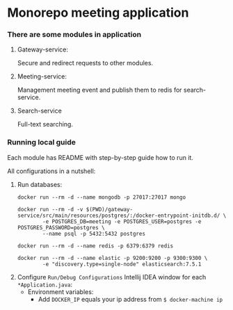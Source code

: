 # Monorepo meeting application

### There are some modules in application

1. Gateway-service:

    Secure and redirect requests to other modules.

2. Meeting-service:

    Management meeting event and publish them to redis for search-service.

3. Search-service

    Full-text searching.

### Running local guide

Each module has README with step-by-step guide how to run it.

All configurations in a nutshell:
    
1. Run databases:
   ```
   docker run --rm -d --name mongodb -p 27017:27017 mongo
   
   docker run --rm -d -v $(PWD)/gateway-service/src/main/resources/postgres/:/docker-entrypoint-initdb.d/ \
           -e POSTGRES_DB=meeting -e POSTGRES_USER=postgres -e POSTGRES_PASSWORD=postgres \
           --name psql -p 5432:5432 postgres
   
   docker run --rm -d --name redis -p 6379:6379 redis
   
   docker run --rm -d --name elastic -p 9200:9200 -p 9300:9300 \
           -e "discovery.type=single-node" elasticsearch:7.5.1
   ```
2. Configure `Run/Debug Configurations` Intellij IDEA window for each `*Application.java`:
   * Environment variables:
       * Add `DOCKER_IP` equals your ip address from `$ docker-machine ip`
